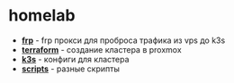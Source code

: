 # homelab

* **[frp](frp)** - frp прокси для проброса трафика из vps до k3s
* **[terraform](terraform)** - создание кластера в proxmox
* **[k3s](k3s)** - конфиги для кластера
* **[scripts](scripts)** - разные скрипты 
